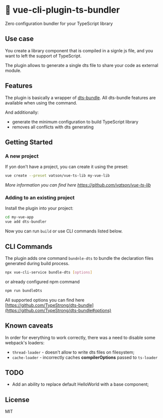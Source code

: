 # :rocket: vue-cli-plugin-ts-bundler

Zero configuration bundler for your TypeScript library 

## Use case

You create a library component that is compiled in a signle js file, and you want to left the support of TypeScript. 

The plugin allows to generate a single dts file to share your code as external module.

## Features

The plugin is basically a wrapper of [dts-bundle](https://github.com/TypeStrong/dts-bundle). All dts-bundle features are available when using the command. 

And additionally:

- generate the minimum configuration to build TypeScript library
- removes all conflicts with dts generating

## Getting Started

### A new project

If yon don't have a project, you can create it using the preset:

```sh
vue create --preset vatson/vue-ts-lib my-vue-lib
```

_More information you can find here https://github.com/vatson/vue-ts-lib_


### Adding to an existing project

Install the plugin into your project:

```sh
cd my-vue-app
vue add dts-bundler
```

Now you can run `build` or use CLI commands listed below. 

## CLI Commands

The plugin adds one command `bundnle-dts` to bundle the declaration files generated during build process.

```sh
npx vue-cli-service bundle-dts [options]
```

or already configured npm command 

```sh
npm run bundleDts
```


All supported options you can find here [https://github.com/TypeStrong/dts-bundle](https://github.com/TypeStrong/dts-bundle#options)


## Known caveats

In order for everything to work correctly, there was a need to disable some webpack's loaders:

- `thread-loader` - doesn't allow to write dts files on filesystem;
- `cache-loader` - incorrectly caches __compilerOptions__ passed to `ts-loader`

## TODO

- Add an ability to replace default HelloWorld with a base component;

## License 

MIT